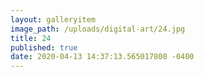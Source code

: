 ```yaml
---
layout: galleryitem
image_path: /uploads/digital-art/24.jpg
title: 24 
published: true
date: 2020-04-13 14:37:13.565017800 -0400
---
```


